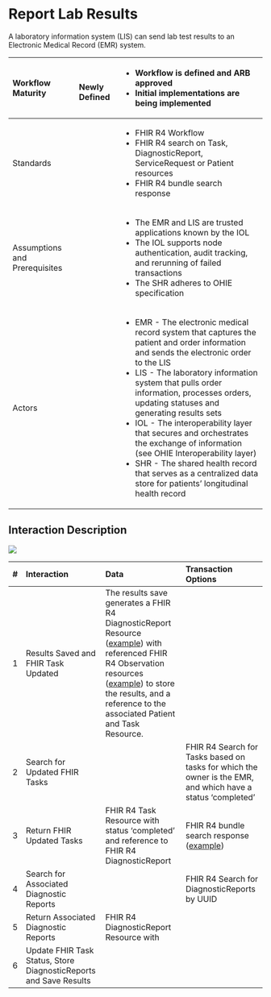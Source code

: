 # Report Lab Results

A laboratory information system \(LIS\) can send lab test results to an Electronic Medical Record \(EMR\) system.

<table>
  <thead>
    <tr>
      <th style="text-align:left"><b>Workflow Maturity</b>
      </th>
      <th style="text-align:left">
        <p>
          <img src="https://lh6.googleusercontent.com/Kxkqfa92YGW3mIOmWio0Twi4YLMA92z6mL1MuFzkx4AWS5CX5zbzWid5z4p2W-e6O66llKpaU0r6lzwyXfhbIiWmkVEuPDy6stX5x5L8uC2DkEXs6qUFX-7xxXTlb9hbkg"
          alt/>
        </p>
        <p><b>Newly Defined</b>
        </p>
      </th>
      <th style="text-align:left">
        <p></p>
        <ul>
          <li>Workflow is defined and ARB approved</li>
          <li>Initial implementations are being implemented</li>
        </ul>
      </th>
    </tr>
  </thead>
  <tbody>
    <tr>
      <td style="text-align:left">Standards</td>
      <td style="text-align:left"></td>
      <td style="text-align:left">
        <p></p>
        <ul>
          <li>FHIR R4 Workflow</li>
          <li>FHIR R4 search on Task, DiagnosticReport, ServiceRequest or Patient resources</li>
          <li>FHIR R4 bundle search response</li>
        </ul>
      </td>
    </tr>
    <tr>
      <td style="text-align:left">Assumptions and Prerequisites</td>
      <td style="text-align:left"></td>
      <td style="text-align:left">
        <p></p>
        <ul>
          <li>The EMR and LIS are trusted applications known by the IOL</li>
          <li>The IOL supports node authentication, audit tracking, and rerunning of
            failed transactions</li>
          <li>The SHR adheres to OHIE specification</li>
        </ul>
      </td>
    </tr>
    <tr>
      <td style="text-align:left">Actors</td>
      <td style="text-align:left"></td>
      <td style="text-align:left">
        <p></p>
        <ul>
          <li>EMR - The electronic medical record system that captures the patient and
            order information and sends the electronic order to the LIS</li>
          <li>LIS - The laboratory information system that pulls order information,
            processes orders, updating statuses and generating results sets</li>
          <li>IOL - The interoperability layer that secures and orchestrates the exchange
            of information (see OHIE Interoperability layer)</li>
          <li>SHR - The shared health record that serves as a centralized data store
            for patients&#x2019; longitudinal health record</li>
        </ul>
      </td>
    </tr>
  </tbody>
</table>

## **Interaction Description** 

![](https://lh3.googleusercontent.com/jaFnDthLcquyqr0od9FNVobs1RxK5xaXZQ6ixemAzUHB3Dd0PcNMqm-2tmcnMV_U_M_OHH5vZmC92cdQnJqN311AWvP_Acv9Pc-pNE2Wm1T_W4F5BNRm4XkOjpOA91TuUw)

| \# | **Interaction** | **Data** | Transaction Options |
| :--- | :--- | :--- | :--- |
| 1 | Results Saved and FHIR Task Updated | The results save generates a FHIR R4 DiagnosticReport Resource \([example](https://docs.google.com/document/d/10cEBED1abA2s8LWFzLDWldv4j25pByQF8K2oZfhHB24/edit?ts=5f245ba3#heading=h.rdb5qcec7z1h)\) with referenced FHIR R4 Observation resources \([example](https://docs.google.com/document/d/10cEBED1abA2s8LWFzLDWldv4j25pByQF8K2oZfhHB24/edit?ts=5f245ba3#heading=h.jridzznwrp75)\) to store the results,  and a reference to the associated Patient and Task Resource. |  |
| 2 | Search for Updated FHIR Tasks |  | FHIR R4 Search for Tasks based on tasks for which the owner is the EMR, and which have a status ‘completed’ |
| 3 | Return FHIR Updated Tasks | FHIR R4 Task Resource with status ‘completed’ and reference to FHIR R4 DiagnosticReport | FHIR R4 bundle search response \([example](https://docs.google.com/document/d/10cEBED1abA2s8LWFzLDWldv4j25pByQF8K2oZfhHB24/edit?ts=5f245ba3#heading=h.avnpgs9wlolc)\) |
| 4 | Search for Associated Diagnostic Reports |  | FHIR R4 Search for DiagnosticReports by UUID |
| 5 | Return Associated Diagnostic Reports | FHIR R4 DiagnosticReport Resource with |  |
| 6 | Update FHIR Task Status, Store DiagnosticReports and Save Results |  |  |



